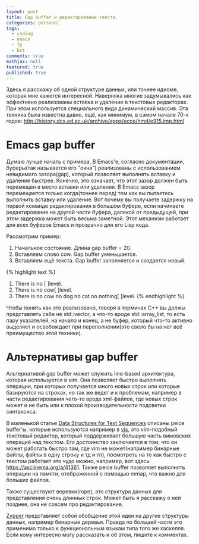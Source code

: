 ```yaml
---
layout: post
title: Gap buffer и редактирование текста.
categories: personal
tags: 
  - coding
  - emacs
  - fp
  - bst
comments: true
mathjax: null
featured: true
published: true
---
```


Здесь я расскажу об одной структуре данных, или точнее идиоме, которая мне
кажется интересной. Наверняка многие задумывались как эффективно реализованы
вставка и удаление в текстовых редакторах. При этом используется специального
вида динамический массив. Эта техника была известна давно, ещё, как минимум,
в самом начале 70-х годов: <a
href="http://history.dcs.ed.ac.uk/archive/apps/ecce/hmd/e915.imp.html">http://history.dcs.ed.ac.uk/archive/apps/ecce/hmd/e915.imp.html</a>

<!--excerpt-->

# Emacs gap buffer

Думаю лучше начать с примера. В Emacs'е, согласно документации, буферы(так
называется его "окна") реализованы с использованием невидимого зазора(gap),
который позволяет выполнять вставку и удаление быстрее. Конечно, это
означает, что этот зазор должен быть перемещен в место вставки или удаления.
В Emacs зазор перемещается только когда(точнее перед) тем как вы пытаетесь
выполнить вставку или удаление. Вот почему вы получаете задержку на первой
команде редактирования в большом буфере, если начинаете редактирование на
другой части буфера, далекой от предыдущей, при этом задержка может быть
весьма заметной. Этот механизм работает для всех буферов Emacs и прозрачно
для его Lisp кода.

Рассмотрим пример:

1) Начальное состояние. Длина gap buffer = 20.
2) Вставляем слово cow. Gap buffer уменьшается.
3) Вставляем ещё текста. Gap buffer заполняется и создается новый.

{% highlight text %}
1) There is no [                    ]level.
2) There is no cow[                 ]level.
3) There is no cow no dog no cat no nothing[                    ]level.
{% endhighlight %}

Чтобы понять как это реализовано, говоря в терминах C++ вы должы представлять
себе не std::vector, а что-то вроде std::array_list, то есть пару указателей,
на начало и конец, а не буфер, который что-то активно выделяет и освобождает
при переполнении(это свело бы на нет всё преимущество этой техники).

# Альтернативы gap buffer

Альтернативой gap buffer может служить line-based архитектура, которая
используется в vim. Она позволяет быстро выполнять операции, при которых
получается много новых строк или которые базируются на строках, но так же
ведет и к проблемам, например в части редактирования чего-то вроде
xml-файлов, где новых строк может и не быть или к плохой производительности
подсветки синтаксиса.

В маленькой статье <a
href="https://www.cs.unm.edu/~crowley/papers/sds.pdf">Data Structures for
Text Sequences</a> описаны peice buffer'ы, которые используются например в <a
href="https://github.com/martanne/vis">vis</a>, это vim-подобный текстовый
редактор, который поддерживает большую часть вимовских операций над текстом.
Его достоинство заключается в том, что он может работать быстро там, где vim
не может(например бинарные файлы, файлы в одну строку и тд и тп), посмотреть
на то как быстро с текстом работает это чудо можно, например, вот здесь: <a
href="https://asciinema.org/a/41361">https://asciinema.org/a/41361</a>. Также
peice buffer позволяет выполнять операции на памяти, отображенной с помощью
mmap, что важно для больших файлов. 

Также существуют веревки(rope), это
структура данных для представления очень длинных строк. Может быть я расскажу
о ней позднее, она не совсем про редактирование.

<a href="https://wiki.haskell.org/Zipper">Zypper</a> представляет собой
обобщение этой идеи на другие структуры данных, например бинарные деревья.
Правда по большей части это применимо только к функциональным языкам типа
того же хаскелля. Если кому интересно могу рассказать и об этом, пишите
к комментах.

